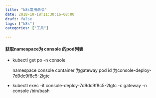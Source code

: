 ```yaml
---
title: "k8s常用命令"
date: 2018-10-18T11:30:16+08:00
draft: false
tags: ["k8s"]
categories: ["工具"]

---
```

#### 获取namespace为 console 的pod列表
- kubectl get po -n console
 
	namespace console 
	container 为gateway
	pod id 为console-deploy-7d9dc9f8c5-2lgtc
- kubectl exec -it console-deploy-7d9dc9f8c5-2lgtc -c gateway -n console /bin/bash
  
